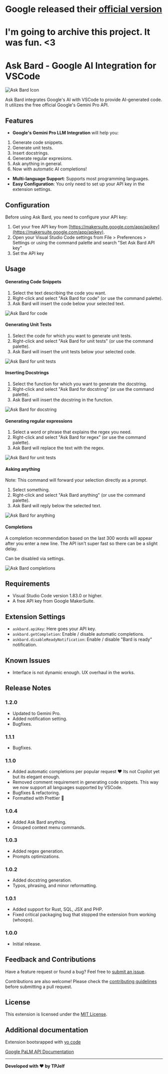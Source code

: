 # Google released their [official version](https://marketplace.visualstudio.com/items?itemName=GoogleCloudTools.cloudcode)
# I'm going to archive this project. It was fun. <3

# Ask Bard - Google AI Integration for VSCode

![Ask Bard Icon](https://raw.githubusercontent.com/TPJelf/askbard/main/icon_512.jpg)

Ask Bard integrates Google's AI with VSCode to provide AI-generated code.
It utilizes the free official Google's Gemini Pro API.

## Features

- **Google's Gemini Pro LLM Integration** will help you:

1. Generate code snippets.
2. Generate unit tests.
3. Insert docstrings.
4. Generate regular expresions.
5. Ask anything in general.
6. Now with automatic AI completions!

- **Multi-language Support**: Supports most programming languages.
- **Easy Configuration**: You only need to set up your API key in the extension settings.

## Configuration

Before using Ask Bard, you need to configure your API key:

1. Get your free API key from [https://makersuite.google.com/app/apikey](https://makersuite.google.com/app/apikey).
2. Open your Visual Studio Code settings from File > Preferences > Settings or using the command palette and search "Set Ask Bard API key"
3. Set the API key

## Usage

#### Generating Code Snippets

1. Select the text describing the code you want.
2. Right-click and select "Ask Bard for code" (or use the command palette).
3. Ask Bard will insert the code below your selected text.

![Ask Bard for code](https://raw.githubusercontent.com/TPJelf/askbard/main/howto_code.gif)

#### Generating Unit Tests

1. Select the code for which you want to generate unit tests.
2. Right-click and select "Ask Bard for unit tests" (or use the command palette).
3. Ask Bard will insert the unit tests below your selected code.

![Ask Bard for unit tests](https://raw.githubusercontent.com/TPJelf/askbard/main/howto_test.gif)

#### Inserting Docstrings

1. Select the function for which you want to generate the docstring.
2. Right-click and select "Ask Bard for docstring" (or use the command palette).
3. Ask Bard will insert the docstring in the function.

![Ask Bard for docstring](https://raw.githubusercontent.com/TPJelf/askbard/main/howto_doc.gif)

#### Generating regular expressions

1. Select a word or phrase that explains the regex you need.
2. Right-click and select "Ask Bard for regex" (or use the command palette).
3. Ask Bard will replace the text with the regex.

![Ask Bard for unit tests](https://raw.githubusercontent.com/TPJelf/askbard/main/howto_regex.gif)

#### Asking anything

Note: This command will forward your selection directly as a prompt.

1. Select something.
2. Right-click and select "Ask Bard anything" (or use the command palette).
3. Ask Bard will reply below the selected text.

![Ask Bard for anything](https://raw.githubusercontent.com/TPJelf/askbard/main/howto_anything.gif)

#### Completions

A completion recommendation based on the last 300 words will appear after you enter a new line. The API isn't super fast so there can be a slight delay.

Can be disabled via settings.

![Ask Bard completions ](https://raw.githubusercontent.com/TPJelf/askbard/main/howto_completions.gif)

## Requirements

- Visual Studio Code version 1.83.0 or higher.
- A free API key from Google MakerSuite.

## Extension Settings

- `askbard.apiKey`: Here goes your API key.
- `askbard.getCompletion`: Enable / disable automatic completions.
- `askbard.disableReadyNotification`: Enable / disable "Bard is ready" notification.

## Known Issues

- Interface is not dynamic enough. UX overhaul in the works.

## Release Notes

### 1.2.0

- Updated to Gemini Pro.
- Added notification setting.
- Bugfixes.

### 1.1.1

- Bugfixes.

### 1.1.0

- Added automatic completions per popular request ❤️ Its not Copilot yet but its elegant enough.
- Removed comment requirement in generating code snippets. This way we now support all languages supported by VSCode.
- Bugfixes & refactoring.
- Formatted with Prettier 😬

### 1.0.4

- Added Ask Bard anything.
- Grouped context menu commands.

### 1.0.3

- Added regex generation.
- Prompts optimizations.

### 1.0.2

- Added docstring generation.
- Typos, phrasing, and minor reformatting.

### 1.0.1

- Added support for Rust, SQL, JSX and PHP.
- Fixed critical packaging bug that stopped the extension from working (whoops).

### 1.0.0

- Initial release.

## Feedback and Contributions

Have a feature request or found a bug? Feel free to [submit an issue](https://github.com/TPJelf/askbard/issues).

Contributions are also welcome! Please check the [contributing guidelines](https://github.com/TPJelf/askbard/blob/main/CONTRIBUTING.md) before submitting a pull request.

## License

This extension is licensed under the [MIT License](https://github.com/TPJelf/askbard/blob/main/LICENSE).

## Additional documentation

Extension bootsrapped with [yo code](https://code.visualstudio.com/api/get-started/your-first-extension)

[Google PaLM API Documentation](https://developers.generativeai.google/tutorials/text_node_quickstart)

---

**Developed with ❤️ by TPJelf**

